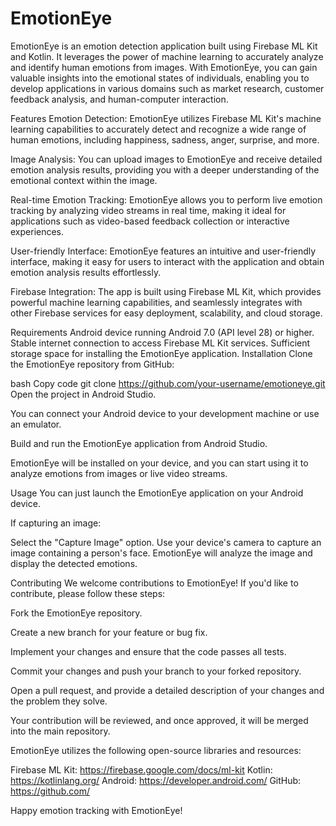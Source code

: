 # EmotionEye 
EmotionEye is an emotion detection application built using Firebase ML Kit and Kotlin. It leverages the power of machine learning to accurately analyze and identify human emotions from images. With EmotionEye, you can gain valuable insights into the emotional states of individuals, enabling you to develop applications in various domains such as market research, customer feedback analysis, and human-computer interaction.

Features
Emotion Detection: EmotionEye utilizes Firebase ML Kit's machine learning capabilities to accurately detect and recognize a wide range of human emotions, including happiness, sadness, anger, surprise, and more.

Image Analysis: You can upload images to EmotionEye and receive detailed emotion analysis results, providing you with a deeper understanding of the emotional context within the image.

Real-time Emotion Tracking: EmotionEye allows you to perform live emotion tracking by analyzing video streams in real time, making it ideal for applications such as video-based feedback collection or interactive experiences.

User-friendly Interface: EmotionEye features an intuitive and user-friendly interface, making it easy for users to interact with the application and obtain emotion analysis results effortlessly.

Firebase Integration: The app is built using Firebase ML Kit, which provides powerful machine learning capabilities, and seamlessly integrates with other Firebase services for easy deployment, scalability, and cloud storage.

Requirements
Android device running Android 7.0 (API level 28) or higher.
Stable internet connection to access Firebase ML Kit services.
Sufficient storage space for installing the EmotionEye application.
Installation
Clone the EmotionEye repository from GitHub:

bash
Copy code
git clone https://github.com/your-username/emotioneye.git
Open the project in Android Studio.

You can connect your Android device to your development machine or use an emulator.

Build and run the EmotionEye application from Android Studio.

EmotionEye will be installed on your device, and you can start using it to analyze emotions from images or live video streams.

Usage
You can just launch the EmotionEye application on your Android device.


If capturing an image:

Select the "Capture Image" option.
Use your device's camera to capture an image containing a person's face.
EmotionEye will analyze the image and display the detected emotions.


Contributing
We welcome contributions to EmotionEye! If you'd like to contribute, please follow these steps:

Fork the EmotionEye repository.

Create a new branch for your feature or bug fix.

Implement your changes and ensure that the code passes all tests.

Commit your changes and push your branch to your forked repository.

Open a pull request, and provide a detailed description of your changes and the problem they solve.

Your contribution will be reviewed, and once approved, it will be merged into the main repository.


EmotionEye utilizes the following open-source libraries and resources:

Firebase ML Kit: https://firebase.google.com/docs/ml-kit
Kotlin: https://kotlinlang.org/
Android: https://developer.android.com/
GitHub: https://github.com/



Happy emotion tracking with EmotionEye!

